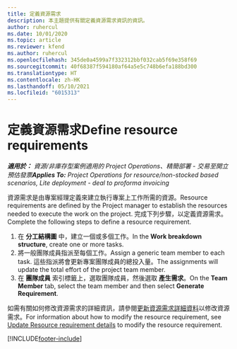 ```yaml
---
title: 定義資源需求
description: 本主題提供有關定義資源需求資訊的資訊。
author: ruhercul
ms.date: 10/01/2020
ms.topic: article
ms.reviewer: kfend
ms.author: ruhercul
ms.openlocfilehash: 345de0a4599a7f332312bbf032cab5f69e358f69
ms.sourcegitcommit: 40f68387f594180af64a5e5c748b6efa188bd300
ms.translationtype: HT
ms.contentlocale: zh-HK
ms.lasthandoff: 05/10/2021
ms.locfileid: "6015313"
---
```

# <a name="define-resource-requirements"></a><span data-ttu-id="1cee9-103">定義資源需求</span><span class="sxs-lookup"><span data-stu-id="1cee9-103">Define resource requirements</span></span>

<span data-ttu-id="1cee9-104">_**適用於：** 資源/非庫存型案例適用的 Project Operations、精簡部署 - 交易至開立預估發票_</span><span class="sxs-lookup"><span data-stu-id="1cee9-104">_**Applies To:** Project Operations for resource/non-stocked based scenarios, Lite deployment - deal to proforma invoicing_</span></span>

<span data-ttu-id="1cee9-105">資源需求是由專案經理定義來建立執行專案上工作所需的資源。</span><span class="sxs-lookup"><span data-stu-id="1cee9-105">Resource requirements are defined by the Project manager to establish the resources needed to execute the work on the project.</span></span> <span data-ttu-id="1cee9-106">完成下列步驟，以定義資源需求。</span><span class="sxs-lookup"><span data-stu-id="1cee9-106">Complete the following steps to define a resource requirement.</span></span>

1.  <span data-ttu-id="1cee9-107">在 **分工結構圖** 中，建立一個或多個工作。</span><span class="sxs-lookup"><span data-stu-id="1cee9-107">In the **Work breakdown structure**, create one or more tasks.</span></span>
2.  <span data-ttu-id="1cee9-108">將一般團隊成員指派至每個工作。</span><span class="sxs-lookup"><span data-stu-id="1cee9-108">Assign a generic team member to each task.</span></span> <span data-ttu-id="1cee9-109">這些指派將會更新專案團隊成員的總投入量。</span><span class="sxs-lookup"><span data-stu-id="1cee9-109">The assignments will update the total effort of the project team member.</span></span>
3.  <span data-ttu-id="1cee9-110">在 **團隊成員** 索引標籤上，選取團隊成員，然後選取 **產生需求**。</span><span class="sxs-lookup"><span data-stu-id="1cee9-110">On the **Team Member** tab, select the team member and then select **Generate Requirement**.</span></span>

<span data-ttu-id="1cee9-111">如需有關如何修改資源需求的詳細資訊，請參閱[更新資源需求詳細資料](define-resource-requirements.md)以修改資源需求。</span><span class="sxs-lookup"><span data-stu-id="1cee9-111">For information about how to modify the resource requirement, see [Update Resource requirement details](define-resource-requirements.md) to modify the resource requirement.</span></span>

[!INCLUDE[footer-include](../includes/footer-banner.md)]